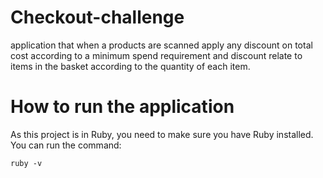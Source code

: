 # Checkout-challenge
application that when a products are scanned apply any discount on total cost  according to a minimum spend requirement and discount relate to items in the basket according to the quantity of each item.

# How to run the application
As this project is in Ruby, you need to make sure you have Ruby installed. You can run the command:

```ruby -v```
